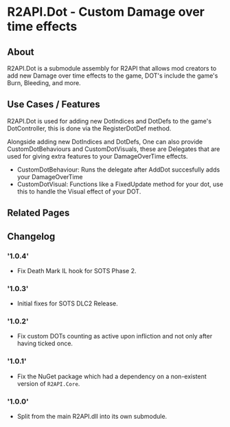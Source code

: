 # R2API.Dot - Custom Damage over time effects

## About

R2API.Dot is a submodule assembly for R2API that allows mod creators to add new Damage over time effects to the game, DOT's include the game's Burn, Bleeding, and more.

## Use Cases / Features

R2API.Dot is used for adding new DotIndices and DotDefs to the game's DotController, this is done via the RegisterDotDef method.

Alongside adding new DotIndices and DotDefs, One can also provide CustomDotBehaviours and CustomDotVisuals, these are Delegates that are used for giving extra features to your DamageOverTime effects.

* CustomDotBehaviour: Runs the delegate after AddDot succesfully adds your DamageOverTime
* CustomDotVisual: Functions like a FixedUpdate method for your dot, use this to handle the Visual effect of your DOT.

## Related Pages

## Changelog

### '1.0.4'
* Fix Death Mark IL hook for SOTS Phase 2.

### '1.0.3'
* Initial fixes for SOTS DLC2 Release.

### '1.0.2'
* Fix custom DOTs counting as active upon infliction and not only after having ticked once.

### '1.0.1'
* Fix the NuGet package which had a dependency on a non-existent version of `R2API.Core`.

### '1.0.0'
* Split from the main R2API.dll into its own submodule.
